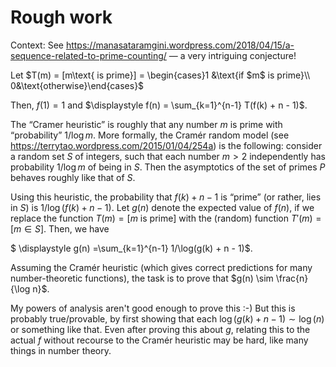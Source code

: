 # Rough work

Context: See https://manasataramgini.wordpress.com/2018/04/15/a-sequence-related-to-prime-counting/ — a very intriguing conjecture!

Let $T(m) = [m\text{ is prime}] = \begin{cases}1 &\text{if $m$ is prime}\\ 0&\text{otherwise}\end{cases}$

Then, $f(1) = 1$ and $\displaystyle f(n) = \sum_{k=1}^{n-1} T(f(k) + n - 1)$.

The “Cramer heuristic” is roughly that any number $m$ is prime with “probability” $1/{\log m}$. More formally, the Cramér random model (see https://terrytao.wordpress.com/2015/01/04/254a) is the following: consider a random set $S$ of integers, such that each number $m > 2$ independently has probability $1/\log m$ of being in $S$. Then the asymptotics of the set of primes $P$ behaves roughly like that of $S$.

Using this heuristic, the probability that $f(k) + n - 1$ is “prime” (or rather, lies in $S$) is $1/\log(f(k) + n - 1)$. Let $g(n)$ denote the expected value of $f(n)$, if we replace the function $T(m) = [m\text{ is prime}]$ with the (random) function $T'(m) = [m \in S]$. Then, we have

$ \displaystyle g(n) =\sum_{k=1}^{n-1} 1/\log(g(k) + n - 1)$.

Assuming the Cramér heuristic (which gives correct predictions for many number-theoretic functions), the task is to prove that $g(n) \sim \frac{n}{\log n}$.

My powers of analysis aren't good enough to prove this :-) But this is probably true/provable, by first showing that each $\log(g(k) + n - 1) \sim \log(n)$ or something like that. Even after proving this about $g$, relating this to the actual $f$ without recourse to the Cramér heuristic may be hard, like many things in number theory.